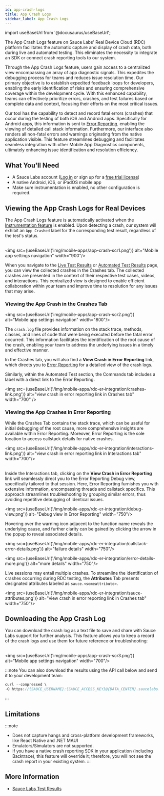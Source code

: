```yaml
---
id: app-crash-logs
title: App Crash Logs
sidebar_label: App Crash Logs
---
```


import useBaseUrl from '@docusaurus/useBaseUrl';

The App Crash Logs feature on Sauce Labs' Real Device Cloud (RDC) platform facilitates the automatic capture and display of crash data, both during live and automated testing. This eliminates the necessity to integrate an SDK or connect crash reporting tools to our system.

Through the App Crash Logs feature, users gain access to a centralized view encompassing an array of app diagnostic signals. This expedites the debugging process for teams and reduces issue resolution time. Our primary objective is to establish expedited feedback loops for developers, enabling the early identification of risks and ensuring comprehensive coverage within the development cycle. With this enhanced capability, teams can effectively prioritize errors, crashes, and test failures based on complete data and context, focusing their efforts on the most critical issues.

Our tool has the capability to detect and record fatal errors (crashes) that occur during the testing of both iOS and Android apps. Specifically for Android apps, this information is sent to [Error Reporting](/error-reporting/getting-started/), enabling the viewing of detailed call stack information. Furthermore, our interface also renders all non-fatal errors and warnings originating from the native application visible. This feature streamlines debugging and facilitates seamless integration with other Mobile App Diagnostics components, ultimately enhancing issue identification and resolution efficiency.

## What You'll Need

- A Sauce Labs account ([Log in](https://accounts.saucelabs.com/am/XUI/#login/) or sign up for a [free trial license](https://saucelabs.com/sign-up))
- A native Android, iOS, or iPadOS mobile app
- Make sure instrumentation is enabled, no other configuration is required.

## Viewing the App Crash Logs for Real Devices​

The App Crash Logs feature is automatically activated when the [Instrumentation feature](/mobile-apps/features/mobile-app-diagnostics/interactions/#using-interactions-for-real-devices) is enabled. Upon detecting a crash, our system will exhibit an `App Crashed` label for the corresponding test result, regardless of the test's status.

<br/><img src={useBaseUrl('img/mobile-apps/app-crash-scr1.png')} alt="Mobile app settings navigation" width="900"/>

When you navigate to the [Live Test Results](/mobile-apps/live-testing/live-mobile-app-testing/) or [Automated Test Results](/mobile-apps/automated-testing/) page, you can view the collected crashes in the Crashes tab. The collected crashes are presented in the context of their respective test cases, videos, and interactions. This centralized view is designed to enable efficient collaboration within your team and improve time to resolution for any issues that may arise.

### Viewing the App Crash in the Crashes Tab

<img src={useBaseUrl('img/mobile-apps/app-crash-scr2.png')} alt="Mobile app settings navigation" width="800"/>

The `crash.log` file provides information on the stack trace, methods, classes, and lines of code that were being executed before the fatal error occurred. This information facilitates the identification of the root cause of the crash, enabling your team to address the underlying issues in a timely and effective manner.

In the Crashes tab, you will also find a **View Crash in Error Reporting** link, which directs you to [Error Reporting](/error-reporting/getting-started/) for a detailed view of the crash logs. 

Similarly, within the Automated Test section, the Commands tab includes a label with a direct link to the Error Reporting.


<img src={useBaseUrl('/img/mobile-apps/rdc-er-integration/crashes-link.png')} alt="view crash in error reporting link in Crashes tab" width="700" />

### Viewing the App Crashes in Error Reporting


While the Crashes Tab contains the stack trace, which can be useful for initial debugging of the root cause, more comprehensive insights are available within Error Reporting. Moreover, Error Reporting is the sole location to access callstack details for native crashes.

<img src={useBaseUrl('/img/mobile-apps/rdc-er-integration/interactions-link.png')} alt="view crash in error reporting link in Interactions tab" width="700"/><br/><br/>

Inside the Interactions tab, clicking on the **View Crash in Error Reporting** link will seamlessly direct you to the Error Reporting Debug view, specifically tailored to that session. Here, Error Reporting furnishes you with extensive information, encompassing threads and callstack specifics. This approach streamlines troubleshooting by grouping similar errors, thus avoiding repetitive debugging of identical issues.

<img src={useBaseUrl('/img/mobile-apps/rdc-er-integration/debug-view.png')} alt="Debug view in Error Reporting" width="750"/>

Hovering over the warning icon adjacent to the function name reveals the underlying cause, and further clarity can be gained by clicking the arrow in the popup to reveal associated details.

<img src={useBaseUrl('/img/mobile-apps/rdc-er-integration/callstack-error-details.png')} alt="failure details" width="750"/><br/>

<img src={useBaseUrl('/img/mobile-apps/rdc-er-integration/error-details-more.png')} alt="more details" width="750"/>

Live sessions may entail multiple crashes. To streamline the identification of crashes occurring during RDC testing, the **Attributes** Tab presents designated attributes labeled as `sauce.<someattribute>`.

<img src={useBaseUrl('/img/mobile-apps/rdc-er-integration/sauce-attributes.png')} alt="view crash in error reporting link in Crashes tab" width="750"/>

## Downloading the App Crash Log

You can download the crash log as a text file to save and share with Sauce Labs support for further analysis. This feature allows you to keep a record of the crash logs and use them for future reference or troubleshooting:

<br/><img src={useBaseUrl('img/mobile-apps/app-crash-scr3.png')} alt="Mobile app settings navigation" width="700"/>

:::note
You can also download the results using the API call below and send it to your development team:

```java
curl --compressed \
-O https://{SAUCE_USERNAME}:{SAUCE_ACCESS_KEY}@{DATA_CENTER}.saucelabs.com/v1/rdc/jobs/{JOB_ID}/crash.log`
```

:::

## Limitations

:::note

- Does not capture hangs and cross-platform development frameworks, like React Native and .NET MAUI
- Emulators/Simulators are not supported.
- If you have a native crash reporting SDK in your application (including Backtrace), this feature will override it; therefore, you will not see the crash report in your existing system.
:::

## More Information

- [Sauce Labs Test Results](/test-results)
